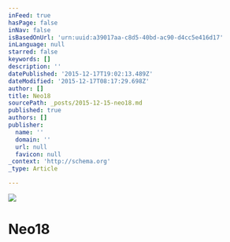 ```yaml
---
inFeed: true
hasPage: false
inNav: false
isBasedOnUrl: 'urn:uuid:a39017aa-c8d5-40bd-ac90-d4cc5e416d17'
inLanguage: null
starred: false
keywords: []
description: ''
datePublished: '2015-12-17T19:02:13.489Z'
dateModified: '2015-12-17T08:17:29.698Z'
author: []
title: Neo18
sourcePath: _posts/2015-12-15-neo18.md
published: true
authors: []
publisher:
  name: ''
  domain: ''
  url: null
  favicon: null
_context: 'http://schema.org'
_type: Article

---
```

<article style=""><img src="https://s3-us-west-2.amazonaws.com/the-grid-img/p/4ed81bfdb9a5bca9e78b7bbfdefefe3e75202d7c.jpg" /></article>

# Neo18
